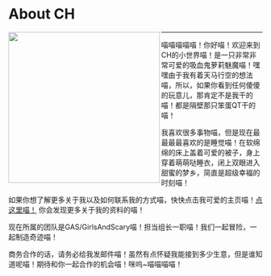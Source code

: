 # About CH

<img align='left' src='https://me.nekoc.cc/assets/img/V4/V4-Lite.png' width='300px' ></img>

***

喵喵喵喵喵！你好喵！欢迎来到CH的小世界喵！是一只非常非常可爱的吸血鬼萝莉魅魔喵！嘿嘿由于我有着天马行空的想法喵，所以，如果你看到任何傻傻的玩意儿，那肯定不是我干的喵！都是隔壁那只笨蛋QT干的喵！

我喜欢很多事物喵，但是现在最最最最喜欢的是睡觉喵！在软绵绵的床上盖着可爱的被子，身上穿着萌萌哒睡衣，闭上双眼进入甜蜜的梦乡，简直是超级幸福的时刻喵！

如果你想了解更多关于我以及如何联系我的方式喵，快快点击我可爱的主页喵！<a href="https://me.nekoc.cc">点这里喵！</a>  你会发现更多关于我的资料的喵！

现在所属的团队是GAS/GirlsAndScary喵！担当组长一职喵！我们一起冒险，一起制造奇迹喵！

商务合作的话，请务必给我发邮件喵！虽然有点怀疑我能接到多少生意，但是谁知道呢喵！期待和你一起合作的机会喵！咪呜~喵喵喵喵！